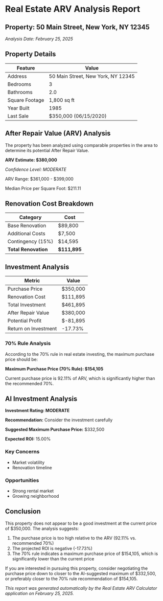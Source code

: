 # Real Estate ARV Analysis Report

## Property: 50 Main Street, New York, NY 12345

*Analysis Date: February 25, 2025*

## Property Details

| Feature | Value |
|---------|-------|
| Address | 50 Main Street, New York, NY 12345 |
| Bedrooms | 3 |
| Bathrooms | 2.0 |
| Square Footage | 1,800 sq ft |
| Year Built | 1985 |
| Last Sale | $350,000 (06/15/2020) |

## After Repair Value (ARV) Analysis

The property has been analyzed using comparable properties in the area to determine its potential After Repair Value.

**ARV Estimate: $380,000**

*Confidence Level: MODERATE*

ARV Range: $361,000 - $399,000

Median Price per Square Foot: $211.11

## Renovation Cost Breakdown

| Category | Cost |
|----------|------|
| Base Renovation | $89,800 |
| Additional Costs | $7,500 |
| Contingency (15%) | $14,595 |
| **Total Renovation** | **$111,895** |

## Investment Analysis

| Metric | Value |
|--------|-------|
| Purchase Price | $350,000 |
| Renovation Cost | $111,895 |
| Total Investment | $461,895 |
| After Repair Value | $380,000 |
| Potential Profit | $-81,895 |
| Return on Investment | -17.73% |

### 70% Rule Analysis

According to the 70% rule in real estate investing, the maximum purchase price should be:

**Maximum Purchase Price (70% Rule): $154,105**

Current purchase price is 92.11% of ARV, which is significantly higher than the recommended 70%.

## AI Investment Analysis

**Investment Rating: MODERATE**

**Recommendation:** Consider the investment carefully

**Suggested Maximum Purchase Price:** $332,500

**Expected ROI:** 15.00%

### Key Concerns
- Market volatility
- Renovation timeline

### Opportunities
- Strong rental market
- Growing neighborhood

## Conclusion

This property does not appear to be a good investment at the current price of $350,000. The analysis suggests:

1. The purchase price is too high relative to the ARV (92.11% vs. recommended 70%)
2. The projected ROI is negative (-17.73%)
3. The 70% rule indicates a maximum purchase price of $154,105, which is significantly lower than the current price

If you are interested in pursuing this property, consider negotiating the purchase price down to closer to the AI-suggested maximum of $332,500, or preferably closer to the 70% rule recommendation of $154,105.

*This report was generated automatically by the Real Estate ARV Calculator application on February 25, 2025.*